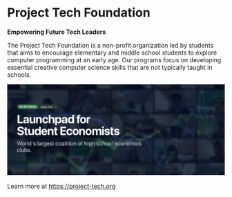 # Project Tech Foundation

**Empowering Future Tech Leaders**

The Project Tech Foundation is a non-profit organization led by students that aims to encourage elementary and middle school students to explore computer programming at an early age. Our programs focus on developing essential creative computer science skills that are not typically taught in schools.

![YEI Banner](./banner.jpg)

Learn more at https://project-tech.org
